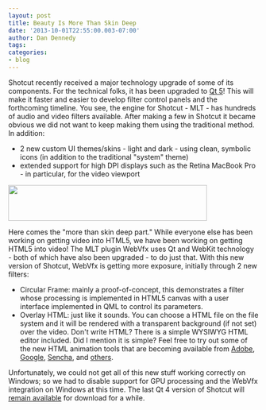 ```yaml
---
layout: post
title: Beauty Is More Than Skin Deep
date: '2013-10-01T22:55:00.003-07:00'
author: Dan Dennedy
tags: 
categories:
- blog
---
```


Shotcut recently received a major technology upgrade of some of its components. For the technical folks, it has been upgraded to <a href="http://www.qt-project.org/">Qt 5</a>! This will make it faster and easier to develop filter control panels and the forthcoming timeline. You see, the engine for Shotcut - MLT - has hundreds of audio and video filters available. After making a few in Shotcut it became obvious we did not want to keep making them using the traditional method. In addition:<br>
<ul><li>2 new custom UI themes/skins - light and dark - using clean, symbolic icons (in addition to the traditional "system" theme)<br></li><li>extended support for high DPI displays such as the Retina MacBook Pro - in particular, for the video viewport</li></ul>
<div><a href="http://3.bp.blogspot.com/-vIedTbSGm4E/Uk70enTx1LI/AAAAAAAACnk/QgEjBSlhbRo/s1600/shotcut-htmleditor-themes.png" imageanchor="1" style="clear: left; display: inline !important; margin-bottom: 1em; margin-right: 1em; text-align: left;"><img border="0" src="http://3.bp.blogspot.com/-vIedTbSGm4E/Uk70enTx1LI/AAAAAAAACnk/QgEjBSlhbRo/s1600/shotcut-htmleditor-themes.png" height="72" width="400"></a></div>

Here comes the "more than skin deep part." While everyone else has been working on getting video into HTML5, we have been working on getting HTML5 into video! The MLT plugin WebVfx uses Qt and WebKit technology - both of which have also been upgraded - to do just that. With this new version of Shotcut, WebVfx is getting more exposure, initially through 2 new filters:<br>
<ul><li>Circular Frame: mainly a proof-of-concept, this demonstrates a filter whose processing is implemented in HTML5 canvas with a user interface implemented in QML to control its parameters.</li><li>Overlay HTML: just like it sounds. You can choose a HTML file on the file system and it will be rendered with a transparent background (if not set) over the video. Don't write HTML? There is a simple WYSIWYG HTML editor included. Did I mention it is simple? Feel free to try out some of the new HTML animation tools that are becoming available from <a href="http://html.adobe.com/edge/animate/">Adobe</a>, <a href="http://www.google.com/webdesigner/">Google</a>, <a href="http://www.sencha.com/products/animator">Sencha</a>, and <a href="http://www.mixeek.com/">others</a>.</li></ul>Unfortunately, we could not get all of this new stuff working correctly on Windows; so we had to disable support for GPU processing and the WebVfx integration on Windows at this time. The last Qt 4 version of Shotcut will <a href="http://www.shotcut.org/bin/view/Shotcut/OlderBuildsWindows">remain available</a> for download for a while.<br>
